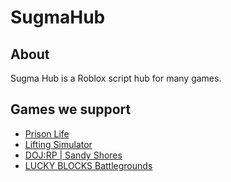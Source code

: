 # SugmaHub
## About
Sugma Hub is a Roblox script hub for many games.

## Games we support
- [Prison Life](https://www.roblox.com/games/155615604/)
- [Lifting Simulator](https://www.roblox.com/games/3652625463/)
- [DOJ:RP | Sandy Shores](https://www.roblox.com/games/7875203259/)
- [LUCKY BLOCKS Battlegrounds](https://www.roblox.com/games/662417684/)
